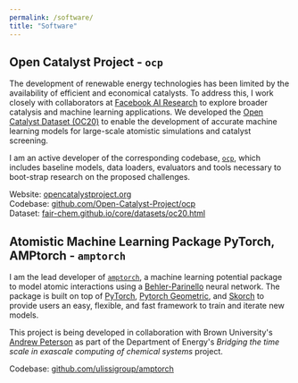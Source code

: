 ```yaml
---
permalink: /software/
title: "Software"
---
```


## Open Catalyst Project - `ocp`

The development of renewable energy technologies has been limited by the availability of efficient and economical catalysts. To address this, I work closely with collaborators at [Facebook AI Research](https://ai.facebook.com/) to explore broader catalysis and machine learning applications. We developed the [Open Catalyst Dataset (OC20)](https://opencatalystproject.org/) to enable the development of accurate machine learning models for large-scale atomistic simulations and catalyst screening.

I am an active developer of the corresponding codebase, [`ocp`](https://github.com/Open-Catalyst-Project/ocp), which includes baseline models, data loaders, evaluators and tools necessary to boot-strap research on the proposed challenges.

Website: [opencatalystproject.org](https://opencatalystproject.org/)  
Codebase: [github.com/Open-Catalyst-Project/ocp](https://github.com/Open-Catalyst-Project/ocp)  
Dataset: [fair-chem.github.io/core/datasets/oc20.html](fair-chem.github.io/core/datasets/oc20.html)

## Atomistic Machine Learning Package PyTorch, AMPtorch - `amptorch`

I am the lead developer of [`amptorch`](https://github.com/ulissigroup/amptorch), a machine learning potential package to model atomic interactions using a [Behler-Parinello](https://journals.aps.org/prl/abstract/10.1103/PhysRevLett.98.146401) neural network. The package is built on top of [PyTorch](https://pytorch.org/), [Pytorch Geometric](https://github.com/rusty1s/pytorch_geometric), and [Skorch](https://github.com/skorch-dev/skorch) to provide users an easy, flexible, and fast framework to train and iterate new models. 

This project is being developed in collaboration with Brown University's [Andrew Peterson](https://www.brown.edu/Departments/Engineering/Labs/Peterson/) as part of the Department of Energy's <i>Bridging the time scale in exascale computing of chemical systems</i> project.

Codebase: [github.com/ulissigroup/amptorch](https://github.com/ulissigroup/amptorch)
